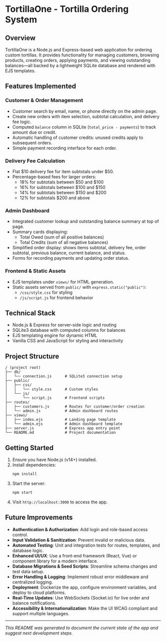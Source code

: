 # TortillaOne - Tortilla Ordering System

## Overview

TortillaOne is a Node.js and Express-based web application for ordering custom tortillas. It provides functionality for managing customers, browsing products, creating orders, applying payments, and viewing outstanding balances—all backed by a lightweight SQLite database and rendered with EJS templates.

## Features Implemented

### Customer & Order Management

- Customer search by email, name, or phone directly on the admin page.
- Create new orders with item selection, subtotal calculation, and delivery fee logic.
- Computed `balance` column in SQLite (`total_price - payments`) to track amount due or credit.
- Automatic handling of customer credits: unused credits apply to subsequent orders.
- Simple payment recording interface for each order.

### Delivery Fee Calculation

- Flat $10 delivery fee for item subtotals under $50.
- Percentage-based fees for larger orders:
  - 18% for subtotals between $50 and $100
  - 16% for subtotals between $100 and $150
  - 14% for subtotals between $150 and $200
  - 12% for subtotals $200 and above

### Admin Dashboard

- Integrated customer lookup and outstanding balance summary at top of page.
- Summary cards displaying:
  - Total Owed (sum of all positive balances)
  - Total Credits (sum of all negative balances)
- Simplified order display: shows items subtotal, delivery fee, order subtotal, previous balance, current balance, and status.
- Forms for recording payments and updating order status.

### Frontend & Static Assets

- EJS templates under `views/` for HTML generation.
- Static assets served from `public/` with `express.static("public")`:
  - `/css/style.css` for styling
  - `/js/script.js` for frontend behavior

## Technical Stack

- Node.js & Express for server-side logic and routing
- SQLite3 database with computed columns for balances
- EJS templating engine for dynamic HTML
- Vanilla CSS and JavaScript for styling and interactivity

## Project Structure

```
/ (project root)
├── db/
│   └── connection.js      # SQLite3 connection setup
├── public/
│   ├── css/
│   │   └── style.css      # Custom styles
│   └── js/
│       └── script.js      # Frontend scripts
├── routes/
│   ├── customers.js       # Routes for customer/order creation
│   └── admin.js           # Admin dashboard routes
├── views/
│   ├── index.ejs          # Landing page template
│   └── admin.ejs          # Admin dashboard template
├── server.js              # Express app entry point
└── README.md              # Project documentation
```

## Getting Started

1. Ensure you have Node.js (v14+) installed.
2. Install dependencies:
   ```bash
   npm install
   ```
3. Start the server:
   ```bash
   npm start
   ```
4. Visit `http://localhost:3000` to access the app.

## Future Improvements

- **Authentication & Authorization**: Add login and role-based access control.
- **Input Validation & Sanitization**: Prevent invalid or malicious data.
- **Automated Testing**: Unit and integration tests for routes, templates, and database logic.
- **Enhanced UI/UX**: Use a front-end framework (React, Vue) or component library for a modern interface.
- **Database Migrations & Seed Scripts**: Streamline schema changes and test data setup.
- **Error Handling & Logging**: Implement robust error middleware and centralized logging.
- **Deployment**: Dockerize the app, configure environment variables, and deploy to cloud platforms.
- **Real-Time Updates**: Use WebSockets (Socket.io) for live order and balance notifications.
- **Accessibility & Internationalization**: Make the UI WCAG compliant and support multiple languages.

---

_This README was generated to document the current state of the app and suggest next development steps._
